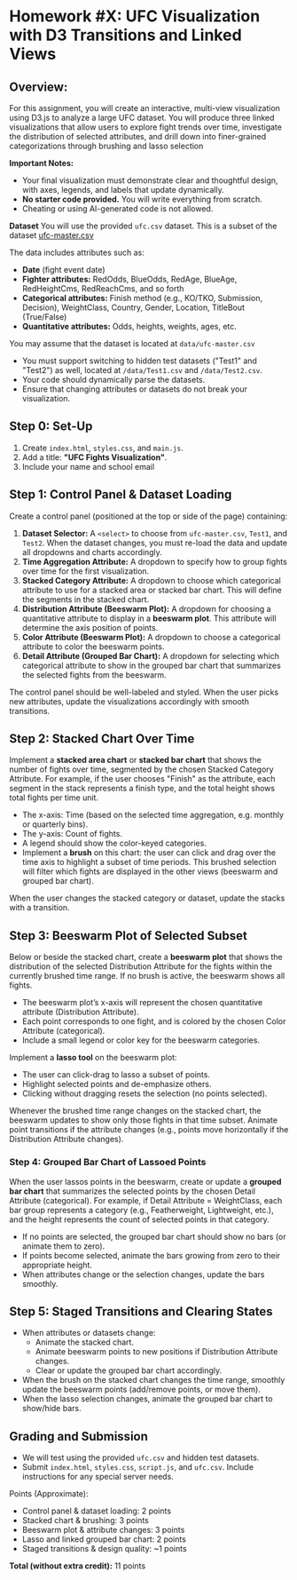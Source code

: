 

# Homework #X: UFC Visualization with D3 Transitions and Linked Views

## **Overview:**  
For this  assignment, you will create an interactive, multi-view visualization using D3.js to analyze a large UFC dataset. You will produce three linked visualizations that allow users to explore fight trends over time, investigate the distribution of selected attributes, and drill down into finer-grained categorizations through brushing and lasso selection

**Important Notes:**  
- Your final visualization must demonstrate clear and thoughtful design, with axes, legends, and labels that update dynamically.  
- **No starter code provided.** You will write everything from scratch.  
- Cheating or using AI-generated code is not allowed.  

**Dataset**
You will use the provided `ufc.csv` dataset. This is a subset of the dataset [ufc-master.csv](https://www.kaggle.com/datasets/mdabbert/ultimate-ufc-dataset?select=ufc-master.csv)

The data includes attributes such as:  
- **Date** (fight event date)  
- **Fighter attributes:** RedOdds, BlueOdds, RedAge, BlueAge, RedHeightCms, RedReachCms, and so forth  
- **Categorical attributes:** Finish method (e.g., KO/TKO, Submission, Decision), WeightClass, Country, Gender, Location, TitleBout (True/False)  
- **Quantitative attributes:** Odds, heights, weights, ages, etc.

You may assume that the dataset is located at `data/ufc-master.csv`
- You must support switching to hidden test datasets ("Test1" and "Test2") as well, located at `/data/Test1.csv` and `/data/Test2.csv`.  
- Your code should dynamically parse the datasets.  
- Ensure that changing attributes or datasets do not break your visualization.

## Step 0: Set-Up

1. Create `index.html`, `styles.css`, and `main.js`.
2. Add a title: **"UFC Fights Visualization"**.
3. Include your name and school email 

## Step 1: Control Panel & Dataset Loading

Create a control panel (positioned at the top or side of the page) containing:

1. **Dataset Selector:** A `<select>` to choose from `ufc-master.csv`, `Test1`, and `Test2`. When the dataset changes, you must re-load the data and update all dropdowns and charts accordingly.
2. **Time Aggregation Attribute:** A dropdown to specify how to group fights over time for the first visualization.  
3. **Stacked Category Attribute:** A dropdown to choose which categorical attribute to use for a stacked area or stacked bar chart. This will define the segments in the stacked chart.
4. **Distribution Attribute (Beeswarm Plot):** A dropdown for choosing a quantitative attribute to display in a **beeswarm plot**. This attribute will determine the axis position of points.
5. **Color Attribute (Beeswarm Plot):** A dropdown to choose a categorical attribute to color the beeswarm points.
6. **Detail Attribute (Grouped Bar Chart):** A dropdown for selecting which categorical attribute to show in the grouped bar chart that summarizes the selected fights from the beeswarm.

The control panel should be well-labeled and styled. When the user picks new attributes, update the visualizations accordingly with smooth transitions.

## Step 2: Stacked Chart Over Time

Implement a **stacked area chart** or **stacked bar chart** that shows the number of fights over time, segmented by the chosen Stacked Category Attribute. For example, if the user chooses "Finish" as the attribute, each segment in the stack represents a finish type, and the total height shows total fights per time unit.

- The x-axis: Time (based on the selected time aggregation, e.g. monthly or quarterly bins).
- The y-axis: Count of fights.
- A legend should show the color-keyed categories.
- Implement a **brush** on this chart: the user can click and drag over the time axis to highlight a subset of time periods. This brushed selection will filter which fights are displayed in the other views (beeswarm and grouped bar chart).

When the user changes the stacked category or dataset, update the stacks with a transition.

## Step 3: Beeswarm Plot of Selected Subset

Below or beside the stacked chart, create a **beeswarm plot** that shows the distribution of the selected Distribution Attribute for the fights within the currently brushed time range. If no brush is active, the beeswarm shows all fights.

- The beeswarm plot’s x-axis will represent the chosen quantitative attribute (Distribution Attribute).
- Each point corresponds to one fight, and is colored by the chosen Color Attribute (categorical).
- Include a small legend or color key for the beeswarm categories.

Implement a **lasso tool** on the beeswarm plot:

- The user can click-drag to lasso a subset of points.
- Highlight selected points and de-emphasize others.
- Clicking without dragging resets the selection (no points selected).

Whenever the brushed time range changes on the stacked chart, the beeswarm updates to show only those fights in that time subset. Animate point transitions if the attribute changes (e.g., points move horizontally if the Distribution Attribute changes).

### Step 4: Grouped Bar Chart of Lassoed Points

When the user lassos points in the beeswarm, create or update a **grouped bar chart** that summarizes the selected points by the chosen Detail Attribute (categorical). For example, if Detail Attribute = WeightClass, each bar group represents a category (e.g., Featherweight, Lightweight, etc.), and the height represents the count of selected points in that category.

- If no points are selected, the grouped bar chart should show no bars (or animate them to zero).
- If points become selected, animate the bars growing from zero to their appropriate height.
- When attributes change or the selection changes, update the bars smoothly.

## Step 5: Staged Transitions and Clearing States

- When attributes or datasets change:
  - Animate the stacked chart.
  - Animate beeswarm points to new positions if Distribution Attribute changes.
  - Clear or update the grouped bar chart accordingly.
- When the brush on the stacked chart changes the time range, smoothly update the beeswarm points (add/remove points, or move them).
- When the lasso selection changes, animate the grouped bar chart to show/hide bars.

## Grading and Submission
- We will test using the provided `ufc.csv` and hidden test datasets.
- Submit `index.html`, `styles.css`, `script.js`, and `ufc.csv`. Include instructions for any special server needs.

Points (Approximate):  
- Control panel & dataset loading: 2 points  
- Stacked chart & brushing: 3 points  
- Beeswarm plot & attribute changes: 3 points  
- Lasso and linked grouped bar chart: 2 points  
- Staged transitions & design quality: ~1 points  

**Total (without extra credit):** 11 points 
